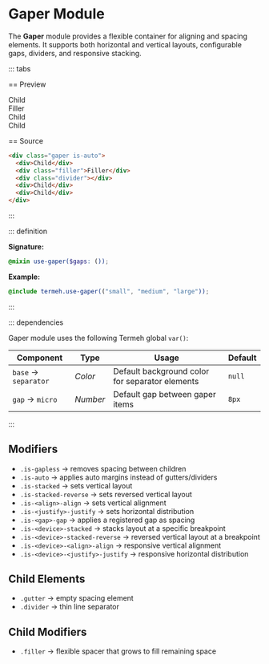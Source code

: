 # Gaper Module

The **Gaper** module provides a flexible container for aligning and spacing elements.
It supports both horizontal and vertical layouts, configurable gaps, dividers, and responsive stacking.

::: tabs

== Preview

<!-- markdownlint-disable MD033 -->
<Preview height="3rem">
  <div class="demo">
    <div class="gaper is-auto">
      <div class="placeholder is-light">Child</div>
      <div class="placeholder is-item filler">Filler</div>
      <div class="divider"></div>
      <div class="placeholder is-light">Child</div>
      <div class="placeholder is-light">Child</div>
    </div>
  </div>
</Preview>
<!-- markdownlint-enable MD033 -->

== Source

```html
<div class="gaper is-auto">
  <div>Child</div>
  <div class="filler">Filler</div>
  <div class="divider"></div>
  <div>Child</div>
  <div>Child</div>
</div>
```

:::

::: definition

**Signature:**

```scss
@mixin use-gaper($gaps: ());
```

**Example:**

```scss
@include termeh.use-gaper(("small", "medium", "large"));
```

:::

::: dependencies

Gaper module uses the following Termeh global `var()`:

| Component            | Type     | Usage                                           | Default |
| -------------------- | -------- | ----------------------------------------------- | ------- |
| `base` → `separator` | _Color_  | Default background color for separator elements | `null`  |
| `gap` → `micro`      | _Number_ | Default gap between gaper items                 | `8px`   |

:::

## Modifiers

- `.is-gapless` → removes spacing between children
- `.is-auto` → applies auto margins instead of gutters/dividers
- `.is-stacked` → sets vertical layout
- `.is-stacked-reverse` → sets reversed vertical layout
- `.is-<align>-align` → sets vertical alignment
- `.is-<justify>-justify` → sets horizontal distribution
- `.is-<gap>-gap` → applies a registered gap as spacing
- `.is-<device>-stacked` → stacks layout at a specific breakpoint
- `.is-<device>-stacked-reverse` → reversed vertical layout at a breakpoint
- `.is-<device>-<align>-align` → responsive vertical alignment
- `.is-<device>-<justify>-justify` → responsive horizontal distribution

## Child Elements

- `.gutter` → empty spacing element
- `.divider` → thin line separator

## Child Modifiers

- `.filler` → flexible spacer that grows to fill remaining space
